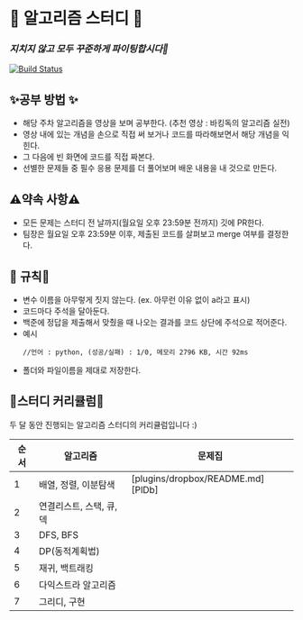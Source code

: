 # 🌻 알고리즘 스터디 🌻
### _지치지 않고 모두 꾸준하게 파이팅합시다💪_
[![Build Status](https://travis-ci.org/joemccann/dillinger.svg?branch=master)](https://travis-ci.org/joemccann/dillinger)


## ✨공부 방법  ✨

- 해당 주차 알고리즘을 영상을 보며 공부한다. (추천 영상 : 바킹독의 알고리즘 실전)
- 영상 내에 있는 개념을 손으로 직접 써 보거나 코드를 따라해보면서 해당 개념을 익힌다.
- 그 다음에 빈 화면에 코드를 직접 짜본다.
- 선별한 문제들 중 필수 응용 문제를 더 풀어보며 배운 내용을 내 것으로 만든다.

## ⚠️약속 사항⚠️

- 모든 문제는 스터디 전 날까지(월요일 오후 23:59분 전까지) 깃에 PR한다. 
- 팀장은 월요일 오후 23:59분 이후, 제출된 코드를 살펴보고  merge 여부를 결정한다.

## 📗 규칙📗

- 변수 이름을 아무렇게 짓지 않는다. (ex. 아무런 이유 없이 a라고 표시)
- 코드마다 주석을 달아둔다.
- 백준에 정답을 제출해서 맞췄을 때 나오는 결과를 코드 상단에 주석으로 적어준다.
- 예시
    ```
    //언어 : python, (성공/실패) : 1/0, 메모리 2796 KB, 시간 92ms
    ```
- 폴더와 파일이름을 제대로 저장한다.

## 🐥스터디 커리큘럼🐥

두 달 동안 진행되는 알고리즘 스터디의 커리큘럼입니다 :)

| 순서 | 알고리즘 | 문제집 |
|------| ------ | ----- |
| 1 | 배열, 정렬, 이분탐색 | [plugins/dropbox/README.md][PlDb]|
| 2 | 연결리스트, 스택, 큐, 덱 | |
| 3 | DFS, BFS | |
| 4 | DP(동적계획법) | |
| 5 | 재귀, 백트래킹 | |
| 6 |다익스트라 알고리즘 | |
| 7 |그리디, 구현 | |
